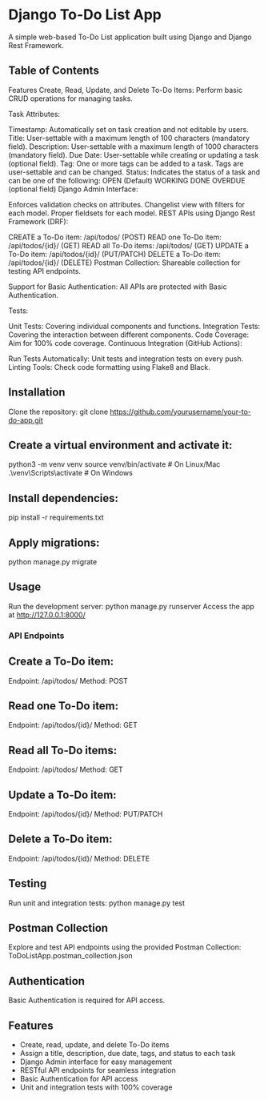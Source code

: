 # Django To-Do List App

A simple web-based To-Do List application built using Django and Django Rest Framework.

## Table of Contents

Features
Create, Read, Update, and Delete To-Do Items: Perform basic CRUD operations for managing tasks.

Task Attributes:

Timestamp: Automatically set on task creation and not editable by users.
Title: User-settable with a maximum length of 100 characters (mandatory field).
Description: User-settable with a maximum length of 1000 characters (mandatory field).
Due Date: User-settable while creating or updating a task (optional field).
Tag: One or more tags can be added to a task. Tags are user-settable and can be changed.
Status: Indicates the status of a task and can be one of the following:
OPEN (Default)
WORKING
DONE
OVERDUE (optional field)
Django Admin Interface:

Enforces validation checks on attributes.
Changelist view with filters for each model.
Proper fieldsets for each model.
REST APIs using Django Rest Framework (DRF):

CREATE a To-Do item: /api/todos/ (POST)
READ one To-Do item: /api/todos/{id}/ (GET)
READ all To-Do items: /api/todos/ (GET)
UPDATE a To-Do item: /api/todos/{id}/ (PUT/PATCH)
DELETE a To-Do item: /api/todos/{id}/ (DELETE)
Postman Collection: Shareable collection for testing API endpoints.

Support for Basic Authentication: All APIs are protected with Basic Authentication.

Tests:

Unit Tests: Covering individual components and functions.
Integration Tests: Covering the interaction between different components.
Code Coverage: Aim for 100% code coverage.
Continuous Integration (GitHub Actions):

Run Tests Automatically: Unit tests and integration tests on every push.
Linting Tools: Check code formatting using Flake8 and Black.

## Installation
Clone the repository:
git clone https://github.com/yourusername/your-to-do-app.git

## Create a virtual environment and activate it:
python3 -m venv venv
source venv/bin/activate  # On Linux/Mac
.\venv\Scripts\activate   # On Windows
## Install dependencies:
pip install -r requirements.txt
## Apply migrations:
python manage.py migrate
## Usage
Run the development server:
python manage.py runserver
Access the app at http://127.0.0.1:8000/

### API Endpoints

## Create a To-Do item:
Endpoint: /api/todos/
Method: POST
## Read one To-Do item:
Endpoint: /api/todos/{id}/
Method: GET
## Read all To-Do items:
Endpoint: /api/todos/
Method: GET
## Update a To-Do item:
Endpoint: /api/todos/{id}/
Method: PUT/PATCH
## Delete a To-Do item:
Endpoint: /api/todos/{id}/
Method: DELETE

## Testing
Run unit and integration tests:
python manage.py test

## Postman Collection
Explore and test API endpoints using the provided Postman Collection:
ToDoListApp.postman_collection.json

## Authentication
Basic Authentication is required for API access.

## Features

- Create, read, update, and delete To-Do items
- Assign a title, description, due date, tags, and status to each task
- Django Admin interface for easy management
- RESTful API endpoints for seamless integration
- Basic Authentication for API access
- Unit and integration tests with 100% coverage
